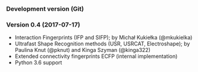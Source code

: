 ### Development version (Git)


### Version 0.4 (2017-07-17)
* Interaction Fingerprints (IFP and SIFP);
    by Michał Kukiełka (@mkukielka)
* Ultrafast Shape Recognition methods (USR, USRCAT, Electroshape);
    by Paulina Knut (@pknut) and Kinga Szyman (@kinga322)
* Extended connectivity fingerprints ECFP (internal implementation)
* Python 3.6 support
